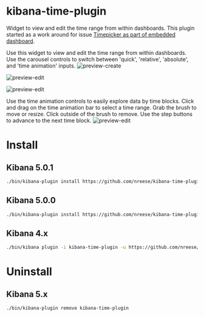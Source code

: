 # kibana-time-plugin
Widget to view and edit the time range from within dashboards. This plugin started as a work around for issue [Timepicker as part of embedded dashboard](https://github.com/elastic/kibana/issues/2739).

Use this widget to view and edit the time range from within dashboards. Use the carousel controls to switch between 'quick', 'relative', 'absolute', and 'time animation' inputs.
![preview-create](/resources/quick.png)

![preview-edit](/resources/relative.png)

![preview-edit](/resources/absolute.png)

Use the time animation controls to easily explore data by time blocks. Click and drag on the time animation bar to select a time range. Grab the brush to move or resize. Click outside of the brush to remove. Use the step buttons to advance to the next time block.
![preview-edit](/resources/time_animation.png)

# Install
## Kibana 5.0.1
```bash
./bin/kibana-plugin install https://github.com/nreese/kibana-time-plugin/releases/download/v5.0.1/kibana.zip
```

## Kibana 5.0.0
```bash
./bin/kibana-plugin install https://github.com/nreese/kibana-time-plugin/releases/download/v5.0.0/kibana.zip
```

## Kibana 4.x
```bash
./bin/kibana plugin -i kibana-time-plugin -u https://github.com/nreese/kibana-time-plugin/archive/4.x.zip
```

# Uninstall
## Kibana 5.x
```bash
./bin/kibana-plugin remove kibana-time-plugin
```
